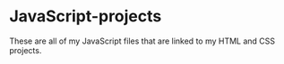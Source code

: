 # JavaScript-projects
These are all of my JavaScript files that are linked to my HTML and CSS projects.
